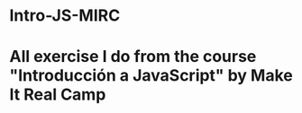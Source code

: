 # Intro-JS-MIRC
# All exercise I do from the course "Introducción a JavaScript" by Make It Real Camp
